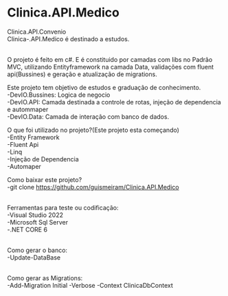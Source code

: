 # Clinica.API.Medico
Clinica.API.Convenio<br>
Clinica-.API.Medico é destinado a estudos.<br><br>

O projeto é feito em c#. E é constituido por camadas com libs no Padrão MVC, utilizando Entityframework na camada Data, validações com fluent api(Bussines) e geração e atualização de migrations. <br>

Este projeto tem objetivo de estudos e graduação de conhecimento.<br>
-DevIO.Bussines: Logica de negocio<br>
-DevIO.API: Camada destinada a controle de rotas, injeção de dependencia e autommaper<br>
-DevIO.Data: Camada de interação com banco de dados.<br>


O que foi utilizado no projeto?(Este projeto esta começando)<br>
-Entity Framework<br>
-Fluent Api<br>
-Linq<br>
-Injeção de Dependencia<br>
-Automaper<br>


Como baixar este projeto?<br>
-git clone https://github.com/guismeiram/Clinica.API.Medico<br><br>

Ferramentas para teste ou codificação:<br>
-Visual Studio 2022<br>
-Microsoft Sql Server<br>
-.NET CORE 6<br><br>


Como gerar o banco:<br>
-Update-DataBase<br><br>


Como gerar as Migrations:<br>
-Add-Migration Initial -Verbose -Context ClinicaDbContext<br>
